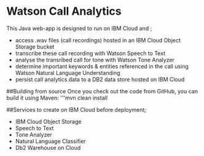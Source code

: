 # Watson Call Analytics 
This Java web-app is designed to run on IBM Cloud and ; 
- access .wav files (call recordings) hosted in an IBM Cloud Object Storage bucket
- transcribe these call recording with Watson Speech to Text 
- analyse the transribed call for tone with Watson Tone Analyzer
- determine important keywords & entities referenced in the call using Watson Natural Language Understanding
- persist call analytics data to a DB2 data store hosted on IBM Cloud 

##Building from source 
Once you check out the code from GitHub, you can build it using Maven:
'''mvn clean install

##Services to create on IBM Cloud before deployment; 
- IBM Cloud Object Storage
- Speech to Text 
- Tone Analyzer
- Natural Language Classifier 
- Db2 Warehouse on Cloud 
